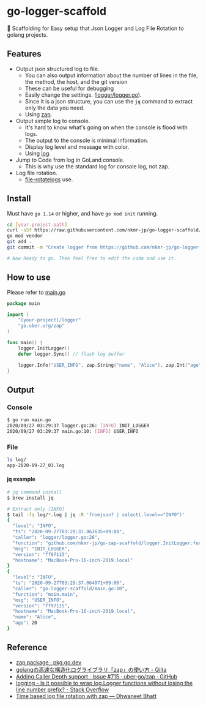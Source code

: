 # go-logger-scaffold

:rocket: Scaffolding for Easy setup that Json Logger and Log File Rotation to golang projects.

## Features
- Output json structured log to file.
  - You can also output information about the number of lines in the file, the method, the host, and the git version
  - These can be useful for debugging
  - Easily change the settings. ([logger/logger.go](https://github.com/nkmr-jp/go-logger-scaffold/blob/master/logger/logger.go#L32)).
  - Since it is a json structure, you can use the `jq` command to extract only the data you need.
  - Using [zap](https://github.com/uber-go/zap).
- Output simple log to console.
  - It's hard to know what's going on when the console is flood with logs.
  - The output to the console is minimal information.
  - Display log level and message with color.
  - Using [log](https://pkg.go.dev/log).
- Jump to Code from log in GoLand console.
  - This is why use the standard log for console log, not zap.
- Log file rotation.
  - [file-rotatelogs](https://github.com/lestrrat-go/file-rotatelogs) use.

## Install

Must have `go 1.14` or higher, and have `go mod init` running.

```sh
cd [your-project-path]
curl -sSf https://raw.githubusercontent.com/nkmr-jp/go-logger-scaffold/master/install.sh | sh
go mod vendor
git add .
git commit -m "Create logger from https://github.com/nkmr-jp/go-logger-scaffold"

# Now Ready to go. Then feel free to edit the code and use it.
```

## How to use
Please refer to [main.go](main.go)

```go
package main

import (
	"[your-project]/logger"
	"go.uber.org/zap"
)

func main() {
	logger.InitLogger()
	defer logger.Sync() // flush log buffer

	logger.Info("USER_INFO", zap.String("name", "Alice"), zap.Int("age", 20))
}
```

## Output

### Console
```sh
$ go run main.go
2020/09/27 03:29:37 logger.go:26: [INFO] INIT_LOGGER
2020/09/27 03:29:37 main.go:10: [INFO] USER_INFO
```

### File

```sh
ls log/
app-2020-09-27_03.log
```

#### jq example

```sh
# jq command install
$ brew install jq

# Extract only [INFO]
$ tail -fq log/*.log | jq -R 'fromjson? | select(.level=="INFO")'
{
  "level": "INFO",
  "ts": "2020-09-27T03:29:37.063635+09:00",
  "caller": "logger/logger.go:26",
  "function": "github.com/nkmr-jp/go-zap-scaffold/logger.InitLogger.func1",
  "msg": "INIT_LOGGER",
  "version": "ff97115",
  "hostname": "MacBook-Pro-16-inch-2019.local"
}
{
  "level": "INFO",
  "ts": "2020-09-27T03:29:37.064071+09:00",
  "caller": "go-logger-scaffold/main.go:10",
  "function": "main.main",
  "msg": "USER_INFO",
  "version": "ff97115",
  "hostname": "MacBook-Pro-16-inch-2019.local",
  "name": "Alice",
  "age": 20
}
```

## Reference
* [zap package · pkg.go.dev](https://pkg.go.dev/go.uber.org/zap)
* [golangの高速な構造化ログライブラリ「zap」の使い方 - Qiita](https://qiita.com/emonuh/items/28dbee9bf2fe51d28153)
* [Adding Caller Depth support · Issue #715 · uber-go/zap · GitHub](https://github.com/uber-go/zap/issues/715)
* [logging - Is it possible to wrap log.Logger functions without losing the line number prefix? - Stack Overflow](https://stackoverflow.com/questions/42762391/is-it-possible-to-wrap-log-logger-functions-without-losing-the-line-number-prefi)
* [Time based log file rotation with zap — Dhwaneet Bhatt](https://dhwaneetbhatt.com/time-based-log-file-rotation-with-zap)
